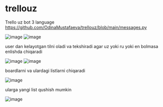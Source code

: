 # trellouz
Trello uz bot 3 language https://github.com/OdinaMustafaeva/trellouz/blob/main/messages.py

![image](https://user-images.githubusercontent.com/113756535/219476782-b4fa7b22-3c19-4bdc-9b59-b32975456100.png)
![image](https://user-images.githubusercontent.com/113756535/219476692-3f6105ae-014f-41bb-9f05-f92839995bd3.png)

user dan kelayotgan tilni oladi va tekshiradi agar uz yoki ru yoki en bolmasa enlishda chiqaradi

![image](https://user-images.githubusercontent.com/113756535/219476941-acde564e-8a10-4051-bbaa-76b4003e69cd.png)
![image](https://user-images.githubusercontent.com/113756535/219477143-65297800-b28b-4ca8-83fb-4c72ffc58dfd.png)

boardlarni va ulardagi listlarni chiqaradi 

![image](https://user-images.githubusercontent.com/113756535/219477825-07b292b1-ed9c-42cd-b5be-cb9785bc2d29.png)

ularga yangi list qushish mumkin

![image](https://user-images.githubusercontent.com/113756535/219477876-a3b658f4-716d-4620-b2af-1bfd3105fec1.png)
